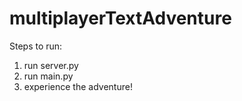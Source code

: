# multiplayerTextAdventure

Steps to run:
1. run server.py
2. run main.py
3. experience the adventure!

